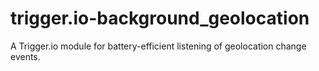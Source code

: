 trigger.io-background_geolocation
=================================

A Trigger.io module for battery-efficient listening of geolocation change events.
